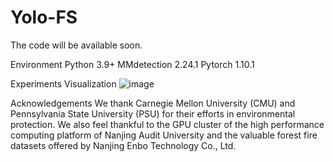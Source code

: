 # Yolo-FS
The code will be available soon.

Environment
Python 3.9+
MMdetection 2.24.1
Pytorch 1.10.1

Experiments
Visualization
![image](https://user-images.githubusercontent.com/52738378/172152869-64a7f32d-ab07-449d-b5fe-f659097b53bc.png)

Acknowledgements
We thank Carnegie Mellon University (CMU) and Pennsylvania State University (PSU) for their efforts in environmental protection. We also feel thankful to the GPU cluster of the high performance computing platform of Nanjing Audit University and the valuable forest fire datasets offered by Nanjing Enbo Technology Co., Ltd.

